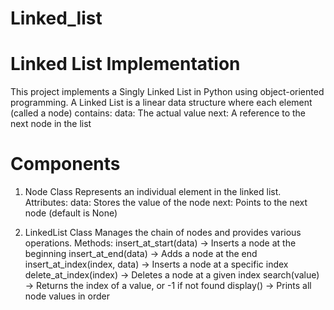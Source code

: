 # Linked_list
# Linked List Implementation

This project implements a Singly Linked List in Python using object-oriented programming. A Linked List is a linear data structure where each element (called a node) contains:
data: The actual value
next: A reference to the next node in the list

# Components
1. Node Class
Represents an individual element in the linked list.
Attributes:
data: Stores the value of the node
next: Points to the next node (default is None)

2. LinkedList Class
Manages the chain of nodes and provides various operations.
Methods:
insert_at_start(data) → Inserts a node at the beginning
insert_at_end(data) → Adds a node at the end
insert_at_index(index, data) → Inserts a node at a specific index
delete_at_index(index) → Deletes a node at a given index
search(value) → Returns the index of a value, or -1 if not found
display() → Prints all node values in order